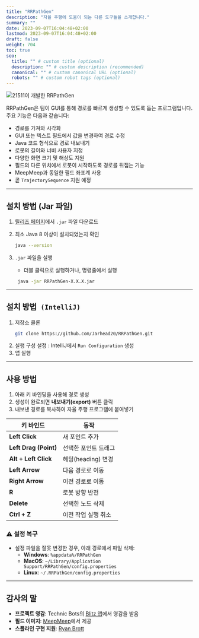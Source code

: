 ```yaml
---
title: "RRPathGen"
description: "자율 주행에 도움이 되는 다른 도구들을 소개합니다."
summary: ""
date: 2023-09-07T16:04:48+02:00
lastmod: 2023-09-07T16:04:48+02:00
draft: false
weight: 704
toc: true
seo:
  title: "" # custom title (optional)
  description: "" # custom description (recommended)
  canonical: "" # custom canonical URL (optional)
  robots: "" # custom robot tags (optional)
---
```


![21511이 개발한 RRPathGen](images/tools/RRPathGen.gif)

RRPathGen은 팀이 GUI를 통해 경로를 빠르게 생성할 수 있도록 돕는 프로그램입니다. 주요 기능은 다음과 같습니다:

- 경로를 가져와 시각화
- GUI 또는 텍스트 필드에서 값을 변경하여 경로 수정
- Java 코드 형식으로 경로 내보내기
- 로봇의 길이와 너비 사용자 지정
- 다양한 화면 크기 및 해상도 지원
- 필드의 다른 위치에서 로봇이 시작하도록 경로를 뒤집는 기능
- MeepMeep과 동일한 필드 좌표계 사용
- 곧 `TrajectorySequence` 지원 예정

---

## 설치 방법 (Jar 파일)

1. [릴리즈 페이지](https://github.com/Jarhead20/RRPathGen/releases)에서 `.jar` 파일 다운로드
2. 최소 Java 8 이상이 설치되었는지 확인
   ```bash
   java --version
   ```
3. `.jar` 파일을 실행
    - 더블 클릭으로 실행하거나, 명령줄에서 실행
      
   ```bash
    java -jar RRPathGen-X.X.X.jar
    ```

---

## 설치 방법` (IntelliJ)`

1. 저장소 클론
   ```bash
   git clone https://github.com/Jarhead20/RRPathGen.git
   ```
2. 실행 구성 설정 : IntelliJ에서 `Run Configuration` 생성
3. 앱 실행

---

## 사용 방법

1. 아래 키 바인딩을 사용해 경로 생성
2. 생성이 완료되면 **내보내기(export)** 버튼 클릭
3. 내보낸 경로를 복사하여 자율 주행 프로그램에 붙여넣기

| 키 바인드             | 동작                     |
|-----------------------|--------------------------|
| **Left Click**        | 새 포인트 추가           |
| **Left Drag (Point)** | 선택한 포인트 드래그     |
| **Alt + Left Click**  | 헤딩(heading) 변경       |
| **Left Arrow**        | 다음 경로로 이동         |
| **Right Arrow**       | 이전 경로로 이동         |
| **R**                 | 로봇 방향 반전           |
| **Delete**            | 선택한 노드 삭제         |
| **Ctrl + Z**          | 이전 작업 실행 취소      |

### ⚠️ 설정 복구
- 설정 파일을 잘못 변경한 경우, 아래 경로에서 파일 삭제:
    - **Windows**: `%appdata%/RRPathGen`
    - **MacOS**: `~/Library/Application Support/RRPathGen/config.properties`
    - **Linux**: `~/.RRPathGen/config.properties`

---

## 감사의 말

- **프로젝트 영감**: Technic Bots의 [Blitz 앱](https://technicbots.com/Blitz)에서 영감을 받음
- **필드 이미지**: [MeepMeep](https://github.com/NoahBres/MeepMeep)에서 제공
- **스플라인 구현 지원**: [Ryan Brott](https://github.com/rbrott)